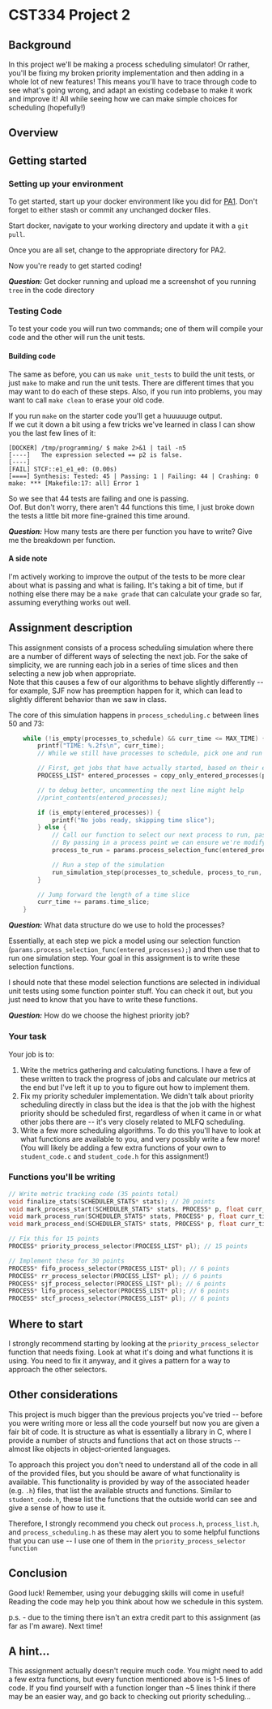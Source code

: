 # CST334 Project 2

## Background

In this project we'll be making a process scheduling simulator!
Or rather, you'll be fixing my broken priority implementation and then adding in a whole lot of new features!
This means you'll have to trace through code to see what's going wrong, and adapt an existing codebase to make it work and improve it!
All while seeing how we can make simple choices for scheduling (hopefully!)

## Overview

## Getting started

### Setting up your environment

To get started, start up your docker environment like you did for [PA1](../PA1).
Don't forget to either stash or commit any unchanged docker files.

Start docker, navigate to your working directory and update it with a `git pull`.

Once you are all set, change to the appropriate directory for PA2.

Now you're ready to get started coding!

***Question:*** Get docker running and upload me a screenshot of you running `tree` in the code directory 


### Testing Code

To test your code you will run two commands; one of them will compile your code and the other will run the unit tests.

#### Building code

The same as before, you can us `make unit_tests` to build the unit tests, or just `make` to make and run the unit tests.
There are different times that you may want to do each of these steps.
Also, if you run into problems, you may want to call `make clean` to erase your old code.

If you run `make` on the starter code you'll get a huuuuuge output.  
If we cut it down a bit using a few tricks we've learned in class I can show you the last few lines of it:

```shell
[DOCKER] /tmp/programming/ $ make 2>&1 | tail -n5
[----]   The expression selected == p2 is false.
[----]
[FAIL] STCF::e1_e1_e0: (0.00s)
[====] Synthesis: Tested: 45 | Passing: 1 | Failing: 44 | Crashing: 0
make: *** [Makefile:17: all] Error 1
```

So we see that 44 tests are failing and one is passing.  
Oof.
But don't worry, there aren't 44 functions this time, I just broke down the tests a little bit more fine-grained this time around.

***Question:*** How many tests are there per function you have to write?  Give me the breakdown per function. 

#### A side note
I'm actively working to improve the output of the tests to be more clear about what is passing and what is failing.
It's taking a bit of time, but if nothing else there may be a `make grade` that can calculate your grade so far, assuming everything works out well.



## Assignment description


This assignment consists of a process scheduling simulation where there are a number of different ways of selecting the next job.
For the sake of simplicity, we are running each job in a series of time slices and then selecting a new job when appropriate.  
Note that this causes a few of our algorithms to behave slightly differently -- for example, SJF now has preemption happen for it, which can lead to slightly different behavior than we saw in class.

The core of this simulation happens in `process_scheduling.c` between lines 50 and 73:

```c
    while (!is_empty(processes_to_schedule) && curr_time <= MAX_TIME) {
        printf("TIME: %.2fs\n", curr_time);
        // While we still have processes to schedule, pick one and run it

        // First, get jobs that have actually started, based on their entry time
        PROCESS_LIST* entered_processes = copy_only_entered_processes(processes_to_schedule, curr_time);

        // to debug better, uncommenting the next line might help
        //print_contents(entered_processes);

        if (is_empty(entered_processes)) {
            printf("No jobs ready, skipping time slice");
        } else {
            // Call our function to select our next process to run, passing in a process variable
            // By passing in a process point we can ensure we're modifying the existing process
            process_to_run = params.process_selection_func(entered_processes);

            // Run a step of the simulation
            run_simulation_step(processes_to_schedule, process_to_run, curr_time, stats, params.time_slice);
        }

        // Jump forward the length of a time slice
        curr_time += params.time_slice;
    }
```

***Question:*** What data structure do we use to hold the processes?

Essentially, at each step we pick a model using our selection function (`params.process_selection_func(entered_processes);`) and then use that to run one simulation step.
Your goal in this assignment is to write these selection functions.

I should note that these model selection functions are selected in individual unit tests using some function pointer stuff.
You can check it out, but you just need to know that you have to write these functions.

***Question:*** How do we choose the highest priority job?


### Your task

Your job is to:
1. Write the metrics gathering and calculating functions.  I have a few of these written to track the progress of jobs and calculate our metrics at the end but I've left it up to you to figure out how to implement them.
2. Fix my priority scheduler implementation.  We didn't talk about priority scheduling directly in class but the idea is that the job with the highest priority should be scheduled first, regardless of when it came in or what other jobs there are -- it's very closely related to MLFQ scheduling.
3. Write a few more scheduling algorithms.  To do this you'll have to look at what functions are available to you, and very possibly write a few more!  (You will likely be adding a few extra functions of your own to `student_code.c` and `student_code.h` for this assignment!)

### Functions you'll be writing

```c
// Write metric tracking code (35 points total)
void finalize_stats(SCHEDULER_STATS* stats); // 20 points
void mark_process_start(SCHEDULER_STATS* stats, PROCESS* p, float curr_time, float time_slice); // 5 points
void mark_process_run(SCHEDULER_STATS* stats, PROCESS* p, float curr_time, float time_slice); // 5 points
void mark_process_end(SCHEDULER_STATS* stats, PROCESS* p, float curr_time, float time_slice); // 5 points

// Fix this for 15 points
PROCESS* priority_process_selector(PROCESS_LIST* pl); // 15 points

// Implement these for 30 points
PROCESS* fifo_process_selector(PROCESS_LIST* pl); // 6 points
PROCESS* rr_process_selector(PROCESS_LIST* pl); // 6 points
PROCESS* sjf_process_selector(PROCESS_LIST* pl); // 6 points
PROCESS* lifo_process_selector(PROCESS_LIST* pl); // 6 points
PROCESS* stcf_process_selector(PROCESS_LIST* pl); // 6 points
```

## Where to start

I strongly recommend starting by looking at the `priority_process_selector` function that needs fixing.
Look at what it's doing and what functions it is using.
You need to fix it anyway, and it gives a pattern for a way to approach the other selectors.

## Other considerations

This project is much bigger than the previous projects you've tried -- before you were writing more or less all the code yourself but now you are given a fair bit of code.
It is structure as what is essentially a library in C, where I provide a number of structs and functions that act on those structs -- almost like objects in object-oriented languages.

To approach this project you don't need to understand all of the code in all of the provided files, but you should be aware of what functionality is available.
This functionality is provided by way of the associated header (e.g. `.h`) files, that list the available structs and functions.
Similar to `student_code.h`, these list the functions that the outside world can see and give a sense of how to use it.

Therefore, I strongly recommend you check out `process.h`, `process_list.h`, and `process_scheduling.h` as these may alert you to some helpful functions that you can use -- I use one of them in the `priority_process_selector function`


## Conclusion

Good luck!
Remember, using your debugging skills will come in useful!  
Reading the code may help you think about how we schedule in this system.

p.s. - due to the timing there isn't an extra credit part to this assignment (as far as I'm aware).  Next time!

## A hint...

This assignment actually doesn't require much code.
You might need to add a few extra functions, but every function mentioned above is 1-5 lines of code.
If you find yourself with a function longer than ~5 lines think if there may be an easier way, and go back to checking out priority scheduling...
